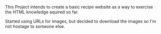 This Project intends to create a basic recipe website as a way to exercise the HTML knowledge aquired so far.

Started using URLs for images, but decided to download the images so I'm not hostage to someone else.